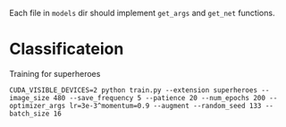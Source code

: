 Each file in `models` dir should implement `get_args` and `get_net` functions.


# Classificateion

Training for superheroes

```
CUDA_VISIBLE_DEVICES=2 python train.py --extension superheroes --image_size 480 --save_frequency 5 --patience 20 --num_epochs 200 --optimizer_args lr=3e-3^momentum=0.9 --augment --random_seed 133 --batch_size 16
```
